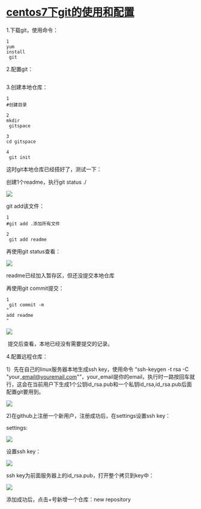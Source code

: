 # [centos7下git的使用和配置](https://www.cnblogs.com/daniaofighter/p/9452661.html)

1.下载git，使用命令：

```
1
yum
install
 git
```

2.配置git：

```

```

3.创建本地仓库：

```
1
#创建目录

2
mkdir
 gitspace

3
cd gitspace

4
 git init
```

这时git本地仓库已经搭好了，测试一下：

创建1个readme，执行git status ./

![](https://images2018.cnblogs.com/blog/964574/201808/964574-20180809235411786-853231287.png)

git add该文件：

```
1
#git add .添加所有文件

2
 git add readme
```

再使用git status查看：

![](https://images2018.cnblogs.com/blog/964574/201808/964574-20180810000007458-1142850348.png)

readme已经加入暂存区，但还没提交本地仓库

再使用git commit提交：

```
1
 git commit -m 
"
add readme
"
```

![](https://images2018.cnblogs.com/blog/964574/201808/964574-20180810000207106-1765843665.png)



 提交后查看，本地已经没有需要提交的记录。

4.配置远程仓库：

1）先在自己的linux服务器本地生成ssh key，使用命令 “ssh-keygen -t rsa -C "your\_email@youremail.com"”，your\_email是你的email，执行时一路按回车就行，这会在当前用户下生成1个公钥id\_rsa.pub和一个私钥id\_rsa,id\_rsa.pub后面配置git要用到。



![](https://images2018.cnblogs.com/blog/964574/201808/964574-20180810001935557-215686148.png)

2\)在github上注册一个新用户，注册成功后，在settings设置ssh key：

settings:

![](https://images2018.cnblogs.com/blog/964574/201808/964574-20180810002225015-1792098264.png)

设置ssh key：

![](https://images2018.cnblogs.com/blog/964574/201808/964574-20180810002333035-601958171.png)

ssh key为前面服务器上的id\_rsa.pub，打开整个拷贝到key中：

![](https://images2018.cnblogs.com/blog/964574/201808/964574-20180810002646908-587736849.png)

添加成功后，点击+号新增一个仓库：new repository

